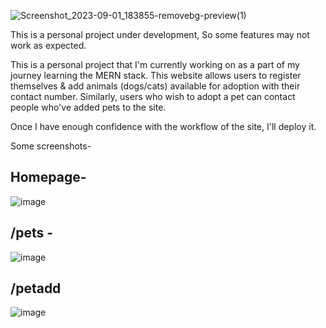  ![Screenshot_2023-09-01_183855-removebg-preview(1)](https://github.com/ShaunDaniel/pawsconnect/assets/73394707/7b93b6d7-eb5f-48a1-9fa5-dcbfee221139)


This is a personal project under development, So some features may not work as expected.

This is a personal project that I'm currently working on as a part of my journey learning the MERN stack. This website allows users to register themselves & add animals (dogs/cats) available for adoption with their contact number. Similarly, users who wish to adopt a pet can contact people who've added pets to the site. 

Once I have enough confidence with the workflow of the site, I'll deploy it.

Some screenshots-

## Homepage- 
![image](https://github.com/ShaunDaniel/pawsconnect/assets/73394707/850f9377-67c4-421a-91e0-025570d1d31d)


## /pets - 

![image](https://github.com/ShaunDaniel/pawsconnect/assets/73394707/6e509bdc-f937-4d39-870a-5f9aa9641ab6)


## /petadd

![image](https://github.com/ShaunDaniel/pawsconnect/assets/73394707/b93de8c9-bd7f-4992-a0aa-790534795e03)



